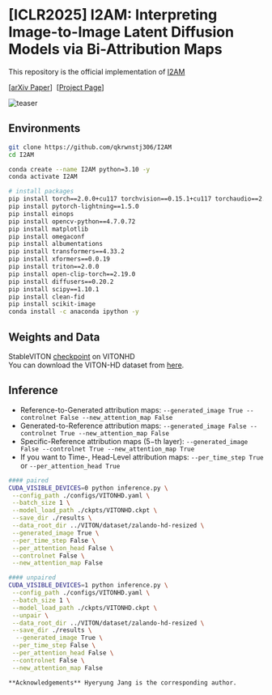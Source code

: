 # [ICLR2025] I2AM: Interpreting Image-to-Image Latent Diffusion Models via Bi-Attribution Maps
This repository is the official implementation of [I2AM](https://openreview.net/forum?id=bBNUiErs26)


[[arXiv Paper](https://arxiv.org/abs/2312.01725)]&nbsp;
[[Project Page](https://rlawjdghek.github.io/StableVITON/)]&nbsp;

![teaser](assets/intro.jpg)&nbsp;


## Environments
```bash
git clone https://github.com/qkrwnstj306/I2AM
cd I2AM

conda create --name I2AM python=3.10 -y
conda activate I2AM

# install packages
pip install torch==2.0.0+cu117 torchvision==0.15.1+cu117 torchaudio==2.0.1 --index-url https://download.pytorch.org/whl/cu117
pip install pytorch-lightning==1.5.0
pip install einops
pip install opencv-python==4.7.0.72
pip install matplotlib
pip install omegaconf
pip install albumentations
pip install transformers==4.33.2
pip install xformers==0.0.19
pip install triton==2.0.0
pip install open-clip-torch==2.19.0
pip install diffusers==0.20.2
pip install scipy==1.10.1
pip install clean-fid
pip install scikit-image
conda install -c anaconda ipython -y
```

## Weights and Data
StableVITON [checkpoint](https://kaistackr-my.sharepoint.com/:f:/g/personal/rlawjdghek_kaist_ac_kr/EjzAZHJu9MlEoKIxG4tqPr0BM_Ry20NHyNw5Sic2vItxiA?e=5mGa1c) on VITONHD <br>
You can download the VITON-HD dataset from [here](https://github.com/shadow2496/VITON-HD).<br>

## Inference

- Reference-to-Generated attribution maps: `--generated_image True --controlnet False --new_attention_map False`
- Generated-to-Reference attribution maps: `--generated_image False --controlnet True --new_attention_map False`
- Specific-Reference attribution maps ($5-$th layer): `--generated_image False --controlnet True --new_attention_map True`
- If you want to Time-, Head-Level attribution maps: `--per_time_step True` or `--per_attention_head True`
```bash
#### paired
CUDA_VISIBLE_DEVICES=0 python inference.py \
 --config_path ./configs/VITONHD.yaml \
 --batch_size 1 \
 --model_load_path ./ckpts/VITONHD.ckpt \
 --save_dir ./results \
 --data_root_dir ../VITON/dataset/zalando-hd-resized \
 --generated_image True \
 --per_time_step False \
 --per_attention_head False \
 --controlnet False \
 --new_attention_map False

#### unpaired
CUDA_VISIBLE_DEVICES=1 python inference.py \
 --config_path ./configs/VITONHD.yaml \
 --batch_size 1 \
 --model_load_path ./ckpts/VITONHD.ckpt \
 --unpair \
 --data_root_dir ../VITON/dataset/zalando-hd-resized \
 --save_dir ./results \
  --generated_image True \
 --per_time_step False \
 --per_attention_head False \
 --controlnet False \
 --new_attention_map False

**Acknowledgements** Hyeryung Jang is the corresponding author.
